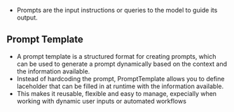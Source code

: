 - Prompts are the input instructions or queries to the model to guide its output.

## Prompt Template

- A prompt template is a structured format for creating prompts, which can be used to generate a prompt dynamically based on the context and the information available.
- Instead of hardcoding the prompt, PromptTemplate allows you to define laceholder that can be filled in at runtime with the information available.
- This makes it reusable, flexible and easy to manage, expecially when working with dynamic user inputs or automated workflows
